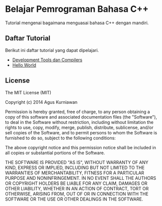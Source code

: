 # Belajar Pemrograman Bahasa C++

Tutorial mengenai bagaimana menguasai bahasa C++ dengan mandiri.


## Daftar Tutorial

Berikut ini daftar tutorial yang dapat dipelajari.

* [Development Tools dan Compilers](/content/idecompilers.md)
* [Hello World](/content/helloworld.md)




## License

The MIT License (MIT)

Copyright (c) 2014 Agus Kurniawan

Permission is hereby granted, free of charge, to any person obtaining a copy of this software and associated documentation files (the "Software"), to deal in the Software without restriction, including without limitation the rights to use, copy, modify, merge, publish, distribute, sublicense, and/or sell copies of the Software, and to permit persons to whom the Software is furnished to do so, subject to the following conditions:

The above copyright notice and this permission notice shall be included in all copies or substantial portions of the Software.

THE SOFTWARE IS PROVIDED "AS IS", WITHOUT WARRANTY OF ANY KIND, EXPRESS OR IMPLIED, INCLUDING BUT NOT LIMITED TO THE WARRANTIES OF MERCHANTABILITY, FITNESS FOR A PARTICULAR PURPOSE AND NONINFRINGEMENT. IN NO EVENT SHALL THE AUTHORS OR COPYRIGHT HOLDERS BE LIABLE FOR ANY CLAIM, DAMAGES OR OTHER LIABILITY, WHETHER IN AN ACTION OF CONTRACT, TORT OR OTHERWISE, ARISING FROM, OUT OF OR IN CONNECTION WITH THE SOFTWARE OR THE USE OR OTHER DEALINGS IN THE SOFTWARE.
